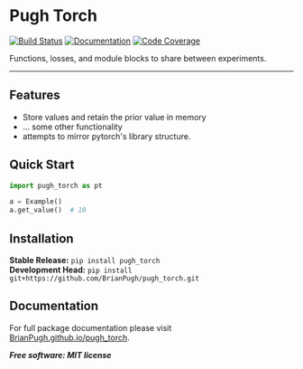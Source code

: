 # Pugh Torch

[![Build Status](https://github.com/BrianPugh/pugh_torch/workflows/Build%20Master/badge.svg)](https://github.com/BrianPugh/pugh_torch/actions)
[![Documentation](https://github.com/BrianPugh/pugh_torch/workflows/Documentation/badge.svg)](https://BrianPugh.github.io/pugh_torch)
[![Code Coverage](https://codecov.io/gh/BrianPugh/pugh_torch/branch/master/graph/badge.svg)](https://codecov.io/gh/BrianPugh/pugh_torch)

Functions, losses, and module blocks to share between experiments.

---

## Features
* Store values and retain the prior value in memory
* ... some other functionality
* attempts to mirror pytorch's library structure.

## Quick Start
```python
import pugh_torch as pt

a = Example()
a.get_value()  # 10
```

## Installation
**Stable Release:** `pip install pugh_torch`<br>
**Development Head:** `pip install git+https://github.com/BrianPugh/pugh_torch.git`

## Documentation
For full package documentation please visit [BrianPugh.github.io/pugh_torch](https://BrianPugh.github.io/pugh_torch).

***Free software: MIT license***

